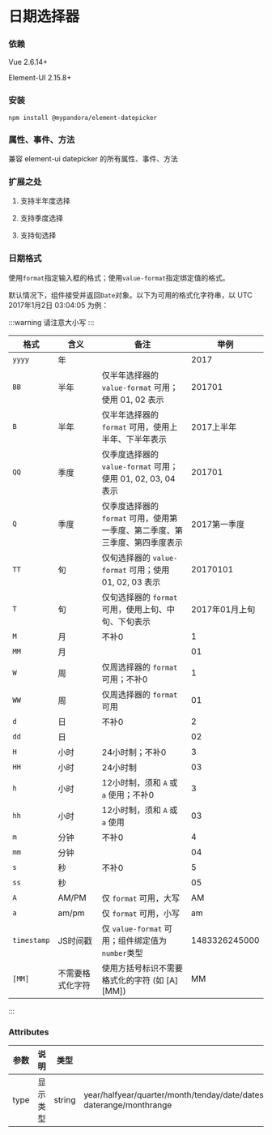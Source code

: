 # 日期选择器

### 依赖

Vue 2.6.14+

Element-UI 2.15.8+


### 安装

```
npm install @mypandora/element-datepicker
```

### 属性、事件、方法

兼容 element-ui datepicker 的所有属性、事件、方法

### 扩展之处

1. 支持半年度选择

2. 支持季度选择

3. 支持旬选择


###  日期格式

使用`format`指定输入框的格式；使用`value-format`指定绑定值的格式。

默认情况下，组件接受并返回`Date`对象。以下为可用的格式化字符串，以 UTC 2017年1月2日 03:04:05 为例：

:::warning
请注意大小写
:::

| 格式 | 含义 | 备注 | 举例 |
|------|------|------|------|
| `yyyy` | 年 | | 2017 |
| `BB` | 半年 | 仅半年选择器的 `value-format` 可用；使用 01, 02 表示| 201701|
| `B`  | 半年 | 仅半年选择器的 `format` 可用，使用上半年、下半年表示 | 2017上半年|
| `QQ` | 季度 | 仅季度选择器的 `value-format` 可用；使用 01, 02, 03, 04 表示| 201701|
| `Q`  | 季度 | 仅季度选择器的 `format` 可用，使用第一季度、第二季度、第三季度、第四季度表示 | 2017第一季度|
| `TT` | 旬 | 仅旬选择器的 `value-format` 可用；使用 01, 02, 03 表示| 20170101|
| `T`  | 旬 | 仅旬选择器的 `format` 可用，使用上旬、中旬、下旬表示 | 2017年01月上旬|
| `M`  | 月 | 不补0 | 1 |
| `MM` | 月 | | 01 |
| `W`  | 周 | 仅周选择器的 `format` 可用；不补0 | 1 |
| `WW` | 周 | 仅周选择器的 `format` 可用 | 01 |
| `d`  | 日 | 不补0 | 2 |
| `dd` | 日 | | 02 |
| `H`  | 小时 | 24小时制；不补0 | 3 |
| `HH` | 小时 | 24小时制 | 03 |
| `h`  | 小时 | 12小时制，须和 `A` 或 `a` 使用；不补0 | 3 |
| `hh` | 小时 | 12小时制，须和 `A` 或 `a` 使用 | 03 |
| `m`  | 分钟 | 不补0 | 4 |
| `mm` | 分钟 | | 04 |
| `s`  | 秒 | 不补0 | 5 |
| `ss` | 秒 | | 05 |
| `A`  | AM/PM | 仅 `format` 可用，大写 | AM |
| `a`  | am/pm | 仅 `format` 可用，小写 | am |
| `timestamp` | JS时间戳 | 仅 `value-format` 可用；组件绑定值为`number`类型 | 1483326245000 |
| `[MM]` | 不需要格式化字符 | 使用方括号标识不需要格式化的字符 (如  [A] [MM])  | MM |

:::

### Attributes
| 参数      | 说明          | 类型      | 可选值                           | 默认值  |
|---------- |-------------- |---------- |--------------------------------  |-------- |
| type | 显示类型 | string | year/halfyear/quarter/month/tenday/date/dates/tendays/months/quarters/halfyears/years/week/datetime/datetimerange/ daterange/monthrange | date |
